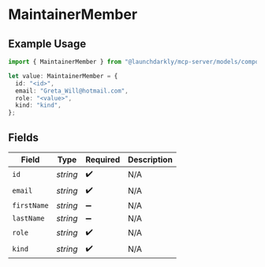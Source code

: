# MaintainerMember

## Example Usage

```typescript
import { MaintainerMember } from "@launchdarkly/mcp-server/models/components";

let value: MaintainerMember = {
  id: "<id>",
  email: "Greta_Will@hotmail.com",
  role: "<value>",
  kind: "kind",
};
```

## Fields

| Field              | Type               | Required           | Description        |
| ------------------ | ------------------ | ------------------ | ------------------ |
| `id`               | *string*           | :heavy_check_mark: | N/A                |
| `email`            | *string*           | :heavy_check_mark: | N/A                |
| `firstName`        | *string*           | :heavy_minus_sign: | N/A                |
| `lastName`         | *string*           | :heavy_minus_sign: | N/A                |
| `role`             | *string*           | :heavy_check_mark: | N/A                |
| `kind`             | *string*           | :heavy_check_mark: | N/A                |